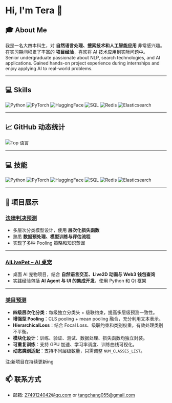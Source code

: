 # Hi, I'm Tera 👋

## 🎓 About Me
我是一名大四本科生，对 **自然语言处理、搜索技术和人工智能应用** 非常感兴趣。  
在实习期间积累了丰富的 **项目经验**，喜欢将 AI 技术应用到实际问题中。
<br>Senior undergraduate passionate about NLP, search technologies, and AI applications. Gained hands-on project experience during internships and enjoy applying AI to real-world problems.

---

## 💻 Skills
![Python](https://img.shields.io/badge/Python-3776AB?style=flat-square&logo=python&logoColor=white)
![PyTorch](https://img.shields.io/badge/PyTorch-EA1E63?style=flat-square&logo=pytorch&logoColor=white)
![HuggingFace](https://img.shields.io/badge/HuggingFace-FF6C37?style=flat-square&logo=huggingface&logoColor=white)
![SQL](https://img.shields.io/badge/SQL-4479A1?style=flat-square&logo=postgresql&logoColor=white)
![Redis](https://img.shields.io/badge/Redis-DC382D?style=flat-square&logo=redis&logoColor=white)
![Elasticsearch](https://img.shields.io/badge/Elasticsearch-005571?style=flat-square&logo=elasticsearch&logoColor=white)


---

## 📈 GitHub 动态统计

![Top 语言](https://github-readme-stats.vercel.app/api/top-langs/?username=tear-mouse&layout=compact&theme=radical)


---

## 💻 技能
![Python](https://img.shields.io/badge/Python-3776AB?style=flat-square&logo=python&logoColor=white)
![PyTorch](https://img.shields.io/badge/PyTorch-EA1E63?style=flat-square&logo=pytorch&logoColor=white)
![HuggingFace](https://img.shields.io/badge/HuggingFace-FF6C37?style=flat-square&logo=huggingface&logoColor=white)
![SQL](https://img.shields.io/badge/SQL-4479A1?style=flat-square&logo=postgresql&logoColor=white)
![Redis](https://img.shields.io/badge/Redis-DC382D?style=flat-square&logo=redis&logoColor=white)
![Elasticsearch](https://img.shields.io/badge/Elasticsearch-005571?style=flat-square&logo=elasticsearch&logoColor=white)

---

## 📂 项目展示

### [法律判决预测](https://github.com/tear-mouse/law_judgement_prediction)
- 多层次分类模型设计，使用 **层次化损失函数**  
- 熟悉 **数据预处理、模型训练与评估流程**  
- 实现了多种 Pooling 策略和知识蒸馏  


---

### [AILivePet – AI 桌宠](https://github.com/tear-mouse/AILivePet-AI-Agent-Live2D-Web3-)
- 桌面 AI 宠物项目，结合 **自然语言交互、Live2D 动画与 Web3 钱包查询**  
- 实践经验包括 **AI Agent 与 UI 的集成开发**，使用 Python 和 Qt 框架  

---
### [类目预测](https://github.com/tear-mouse/predict_category)
- **四级层次化分类**：每级独立分类头 + 级联约束，提高多层级预测一致性。
- **增强型 Pooling**：CLS pooling + mean pooling 融合，充分利用文本表示。
- **HierarchicalLoss**：结合 Focal Loss、级联约束和类别权重，有效处理类别不平衡。
- **模块化设计**：训练、验证、测试、数据处理、损失函数均独立封装。
- **可重复训练**：支持 GPU 加速、学习率调度、训练曲线可视化。
- **动态类别适配**：支持不同层级数量，只需调整 `NUM_CLASSES_LIST`。

注:新项目在持续更新ing

## 📫 联系方式
- 邮箱: 2749124042@qq.com  or  tangchang055@gmail.com  

